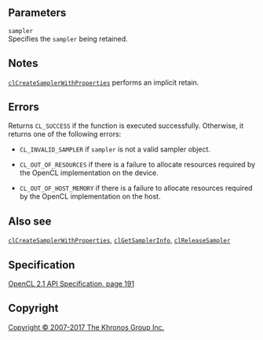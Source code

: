 Parameters
----------

`sampler`  
Specifies the `sampler` being retained.

Notes
-----

[`clCreateSamplerWithProperties`](clCreateSamplerWithProperties.html)
performs an implicit retain.

Errors
------

Returns `CL_SUCCESS` if the function is executed successfully.
Otherwise, it returns one of the following errors:

-   `CL_INVALID_SAMPLER` if `sampler` is not a valid sampler object.

-   `CL_OUT_OF_RESOURCES` if there is a failure to allocate resources
    required by the OpenCL implementation on the device.

-   `CL_OUT_OF_HOST_MEMORY` if there is a failure to allocate resources
    required by the OpenCL implementation on the host.

Also see
--------

[`clCreateSamplerWithProperties`](clCreateSamplerWithProperties.html),
[`clGetSamplerInfo`](clGetSamplerInfo.html),
[`clReleaseSampler`](clReleaseSampler.html)

Specification
-------------

[OpenCL 2.1 API Specification, page
191](https://www.khronos.org/registry/cl/specs/opencl-2.1.pdf#page=191)

Copyright
---------

[Copyright © 2007-2017 The Khronos Group Inc.](copyright.html)
